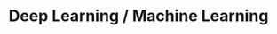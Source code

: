 ---
layout: tag-list
type: tag
title: Deep Learning / Machine Learning
slug: dl/ml
category: study
sidebar: false
description: >
   Deep Learning & machine learning
---